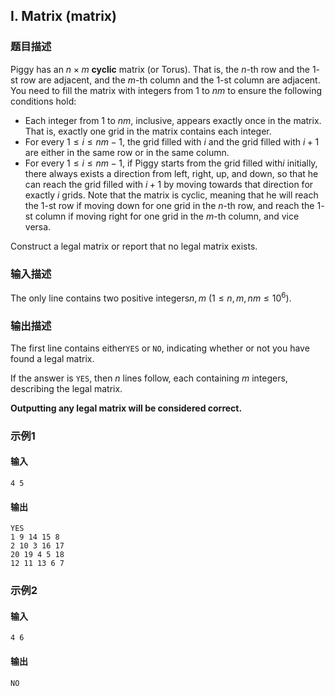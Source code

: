 ## I. Matrix (matrix)

### 题目描述

Piggy has an $n\times m$ **cyclic** matrix
(or Torus). That is, the $n$-th row and the $1$-st row are adjacent, and the $m$-th column and the $1$-st column are adjacent. You need to fill
the matrix with integers from $1$ to $nm$ to ensure the following conditions
hold:
- Each integer from $1$ to $nm$, inclusive, appears exactly once in
    the matrix. That is, exactly one grid in the matrix contains each
    integer.
- For every $1\leq i\leq nm-1$, the grid
    filled with $i$ and the grid filled with $i+1$ are either in the same row or in
    the same column.
- For every $1\leq i\leq nm-1$, if Piggy
    starts from the grid filled with$i$     initially, there always exists a direction from left, right, up, and
    down, so that he can reach the grid filled with $i+1$ by moving towards that direction
    for exactly $i$ grids. Note that the
    matrix is cyclic, meaning that he will reach the $1$-st row if moving down for one grid in
    the $n$-th row, and reach the $1$-st column if moving right for one
    grid in the $m$-th column, and vice
    versa.

Construct a legal matrix or report that no legal matrix exists.

### 输入描述

The only line contains two positive integers$n,m$ ($1\leq n,m,nm\leq 10^6$).

### 输出描述

The first line contains either$\texttt{YES}$ or $\texttt{NO}$, indicating whether or not
you have found a legal matrix.

If the answer is $\texttt{YES}$, then $n$ lines follow, each
containing $m$ integers, describing the legal
matrix.

**Outputting any legal matrix will be considered correct.**

### 示例1

#### 输入

```plain
4 5
```

#### 输出

```plain
YES
1 9 14 15 8
2 10 3 16 17
20 19 4 5 18
12 11 13 6 7
```

### 示例2

#### 输入

```plain
4 6
```

#### 输出

```plain
NO
```

